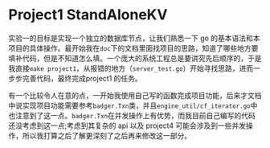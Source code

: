 # Project1 StandAloneKV

实验一的目标是实现一个独立的数据库节点，让我们熟悉一下 go 的基本语法和本项目的具体操作。最开始我在`doc`下的文档里面找项目的思路，知道了哪些地方要填补代码，但是不知道怎么填。一个庞大的系统工程总是要讲究先后顺序的，于是我直接`make project1`，从报错的地方（`server_test.go`）开始寻找思路，进而一步步完善代码，最终完成project1 的任务。

有一个比较令人在意的点，一开始我使用自己写的函数完成项目功能，后来才文档中说实现项目功能需要参考`badger.Txn`类，并且`engine_util/cf_iterator.go`中也注意到了这一点。`badger.Txn`在并发操作上有优势，而我目前自己编写的代码还没考虑到这一点;考虑到其复杂的 api 以及 project4 可能会涉及到一些并发操作，所以我打算之后了解更深刻了之后再来修改这一部分。